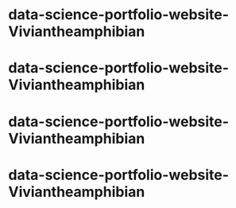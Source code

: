 # data-science-portfolio-website-Viviantheamphibian
# data-science-portfolio-website-Viviantheamphibian
# data-science-portfolio-website-Viviantheamphibian
# data-science-portfolio-website-Viviantheamphibian
